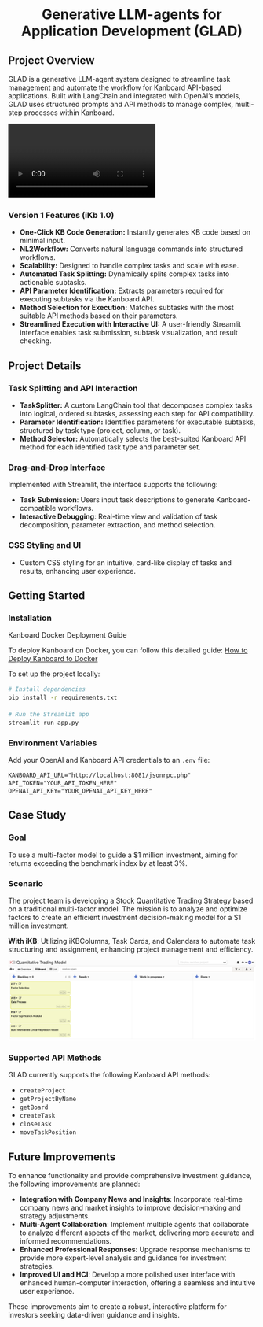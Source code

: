 
<h1 align="center">Generative LLM-agents for Application Development (GLAD)</h1>


## Project Overview

GLAD is a generative LLM-agent system designed to streamline task management and automate the workflow for Kanboard API-based applications. Built with LangChain and integrated with OpenAI’s models, GLAD uses structured prompts and API methods to manage complex, multi-step processes within Kanboard.

<video controls autoplay loop>
  <source src="assets/livedemo.mp4" type="video/mp4">
  Your browser does not support the video tag.
</video>

### Version 1 Features (iKb 1.0)
- **One-Click KB Code Generation:** Instantly generates KB code based on minimal input.
- **NL2Workflow:** Converts natural language commands into structured workflows.
- **Scalability:** Designed to handle complex tasks and scale with ease.
- **Automated Task Splitting:** Dynamically splits complex tasks into actionable subtasks.
- **API Parameter Identification:** Extracts parameters required for executing subtasks via the Kanboard API.
- **Method Selection for Execution:** Matches subtasks with the most suitable API methods based on their parameters.
- **Streamlined Execution with Interactive UI:** A user-friendly Streamlit interface enables task submission, subtask visualization, and result checking.

## Project Details

### Task Splitting and API Interaction
- **TaskSplitter:** A custom LangChain tool that decomposes complex tasks into logical, ordered subtasks, assessing each step for API compatibility.
- **Parameter Identification:** Identifies parameters for executable subtasks, structured by task type (project, column, or task).
- **Method Selector:** Automatically selects the best-suited Kanboard API method for each identified task type and parameter set.

### Drag-and-Drop Interface
Implemented with Streamlit, the interface supports the following:
- **Task Submission**: Users input task descriptions to generate Kanboard-compatible workflows.
- **Interactive Debugging**: Real-time view and validation of task decomposition, parameter extraction, and method selection.

### CSS Styling and UI
- Custom CSS styling for an intuitive, card-like display of tasks and results, enhancing user experience.

## Getting Started

### Installation
Kanboard Docker Deployment Guide

To deploy Kanboard on Docker, you can follow this detailed guide: [How to Deploy Kanboard to Docker](https://blog.csdn.net/weixin_33961829/article/details/85959383?utm_medium=distribute.pc_relevant.none-task-blog-2~default~baidujs_baidulandingword~default-0-85959383-blog-85775050.235^v43^pc_blog_bottom_relevance_base7&spm=1001.2101.3001.4242.1&utm_relevant_index=1)


To set up the project locally:
```bash
# Install dependencies
pip install -r requirements.txt

# Run the Streamlit app
streamlit run app.py
```

### Environment Variables
Add your OpenAI and Kanboard API credentials to an `.env` file:

```plaintext
KANBOARD_API_URL="http://localhost:8081/jsonrpc.php"
API_TOKEN="YOUR_API_TOKEN_HERE"
OPENAI_API_KEY="YOUR_OPENAI_API_KEY_HERE"
```

## Case Study

### Goal
To use a multi-factor model to guide a $1 million investment, aiming for returns exceeding the benchmark index by at least 3%.

### Scenario
The project team is developing a Stock Quantitative Trading Strategy based on a traditional multi-factor model. The mission is to analyze and optimize factors to create an efficient investment decision-making model for a $1 million investment.

**With iKB**: Utilizing iKBColumns, Task Cards, and Calendars to automate task structuring and assignment, enhancing project management and efficiency.

![Case Study](assets/casestudy.png)

### Supported API Methods
GLAD currently supports the following Kanboard API methods:

- `createProject`
- `getProjectByName`
- `getBoard`
- `createTask`
- `closeTask`
- `moveTaskPosition`

## Future Improvements


To enhance functionality and provide comprehensive investment guidance, the following improvements are planned:

- **Integration with Company News and Insights**: Incorporate real-time company news and market insights to improve decision-making and strategy adjustments.
- **Multi-Agent Collaboration**: Implement multiple agents that collaborate to analyze different aspects of the market, delivering more accurate and informed recommendations.
- **Enhanced Professional Responses**: Upgrade response mechanisms to provide more expert-level analysis and guidance for investment strategies.
- **Improved UI and HCI**: Develop a more polished user interface with enhanced human-computer interaction, offering a seamless and intuitive user experience.

These improvements aim to create a robust, interactive platform for investors seeking data-driven guidance and insights.
